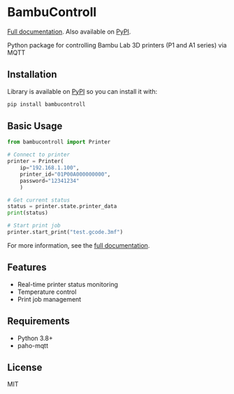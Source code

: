 # BambuControll

[Full documentation](https://lukacek.github.io/BambuControll/). Also available on [PyPI](https://pypi.org/project/bambucontroll/).

Python package for controlling Bambu Lab 3D printers (P1 and A1 series) via MQTT

## Installation
Library is available on [PyPI](https://pypi.org/project/bambucontroll/) so you can install it with:

```bash
pip install bambucontroll
```

## Basic Usage

```python
from bambucontroll import Printer

# Connect to printer
printer = Printer(
    ip="192.168.1.100",
    printer_id="01P00A000000000",
    password="12341234"
    )

# Get current status
status = printer.state.printer_data
print(status)

# Start print job
printer.start_print("test.gcode.3mf")
```
For more information, see the [full documentation](https://lukacek.github.io/BambuControll/).

## Features
- Real-time printer status monitoring
- Temperature control
- Print job management

## Requirements
- Python 3.8+
- paho-mqtt

## License
MIT

